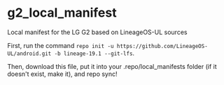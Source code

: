 g2_local_manifest
=================

Local manifest for the LG G2 based on LineageOS-UL sources

First, run the command `repo init -u https://github.com/LineageOS-UL/android.git -b lineage-19.1 --git-lfs`.

Then, download this file, put it into your .repo/local_manifests folder (if it doesn't exist, make it), and repo sync!

